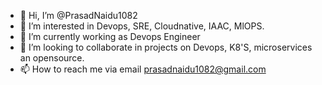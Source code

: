 - 👋 Hi, I’m @PrasadNaidu1082
- 👀 I’m interested in Devops, SRE, Cloudnative, IAAC, MlOPS.
- 🌱 I’m currently working as Devops Engineer
- 💞️ I’m looking to collaborate in projects on Devops, K8'S, microservices an opensource.
- 📫 How to reach me via email prasadnaidu1082@gmail.com

<!---
PrasadNaidu1082/PrasadNaidu1082 is a ✨ special ✨ repository because its `README.md` (this file) appears on your GitHub profile.
You can click the Preview link to take a look at your changes.
--->
